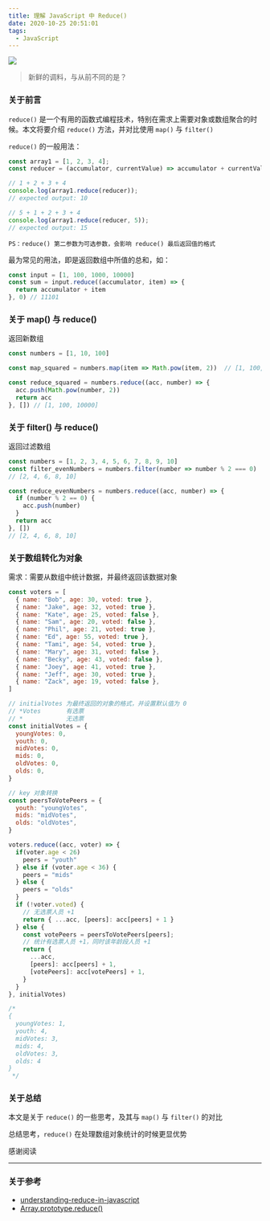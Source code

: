 ```yaml
---
title: 理解 JavaScript 中 Reduce()
date: 2020-10-25 20:51:01
tags:
  - JavaScript
---
```


![](/images/js-api-reduce.png)

> 新鲜的调料，与从前不同的是？

<!-- more -->

### 关于前言

`reduce()` 是一个有用的函数式编程技术，特别在需求上需要对象或数组聚合的时候。本文将要介绍 `reduce()` 方法，并对比使用 `map()` 与 `filter()`

`reduce()` 的一般用法：

```JavaScript
const array1 = [1, 2, 3, 4];
const reducer = (accumulator, currentValue) => accumulator + currentValue;

// 1 + 2 + 3 + 4
console.log(array1.reduce(reducer));
// expected output: 10

// 5 + 1 + 2 + 3 + 4
console.log(array1.reduce(reducer, 5));
// expected output: 15
```

`PS：reduce() 第二参数为可选参数，会影响 reduce() 最后返回值的格式`

最为常见的用法，即是返回数组中所值的总和，如：

```JavaScript
const input = [1, 100, 1000, 10000]
const sum = input.reduce((accumulator, item) => {
  return accumulator + item
}, 0) // 11101
```

### 关于 map() 与 reduce()

返回新数组

```JavaScript
const numbers = [1, 10, 100]

const map_squared = numbers.map(item => Math.pow(item, 2))  // [1, 100, 10000]

const reduce_squared = numbers.reduce((acc, number) => {
  acc.push(Math.pow(number, 2))
  return acc
}, []) // [1, 100, 10000]
```

### 关于 filter() 与 reduce()

返回过滤数组

```JavaScript
const numbers = [1, 2, 3, 4, 5, 6, 7, 8, 9, 10]
const filter_evenNumbers = numbers.filter(number => number % 2 === 0)
// [2, 4, 6, 8, 10]

const reduce_evenNumbers = numbers.reduce((acc, number) => {
  if (number % 2 == 0) {
    acc.push(number)
  }
  return acc
}, [])
// [2, 4, 6, 8, 10]
```

### 关于数组转化为对象

需求：需要从数组中统计数据，并最终返回该数据对象

```JavaScript
const voters = [
  { name: "Bob", age: 30, voted: true },
  { name: "Jake", age: 32, voted: true },
  { name: "Kate", age: 25, voted: false },
  { name: "Sam", age: 20, voted: false },
  { name: "Phil", age: 21, voted: true },
  { name: "Ed", age: 55, voted: true },
  { name: "Tami", age: 54, voted: true },
  { name: "Mary", age: 31, voted: false },
  { name: "Becky", age: 43, voted: false },
  { name: "Joey", age: 41, voted: true },
  { name: "Jeff", age: 30, voted: true },
  { name: "Zack", age: 19, voted: false },
]

// initialVotes 为最终返回的对象的格式，并设置默认值为 0
// *Votes       有选票
// *            无选票
const initialVotes = {
  youngVotes: 0,
  youth: 0,
  midVotes: 0,
  mids: 0,
  oldVotes: 0,
  olds: 0,
}

// key 对象转换
const peersToVotePeers = {
  youth: "youngVotes",
  mids: "midVotes",
  olds: "oldVotes",
}

voters.reduce((acc, voter) => {
  if(voter.age < 26)
    peers = "youth"
  } else if (voter.age < 36) {
    peers = "mids"
  } else {
    peers = "olds"
  }
  if (!voter.voted) {
    // 无选票人员 +1
    return { ...acc, [peers]: acc[peers] + 1 }
  } else {
    const votePeers = peersToVotePeers[peers];
    // 统计有选票人员 +1，同时该年龄段人员 +1
    return {
      ...acc,
      [peers]: acc[peers] + 1,
      [votePeers]: acc[votePeers] + 1,
    }
  }
}, initialVotes)

/*
{
  youngVotes: 1,
  youth: 4,
  midVotes: 3,
  mids: 4,
  oldVotes: 3,
  olds: 4
}
 */
```

### 关于总结

本文是关于 `reduce()` 的一些思考，及其与 `map()` 与 `filter()` 的对比

总结思考，`reduce()` 在处理数组对象统计的时候更显优势

感谢阅读

----

### 关于参考

- [understanding-reduce-in-javascript](https://www.aboutmonica.com/blog/2020-03-29-understanding-reduce-in-javascript)
- [Array.prototype.reduce()](https://developer.mozilla.org/zh-CN/docs/Web/JavaScript/Reference/Global_Objects/Array/Reduce)
